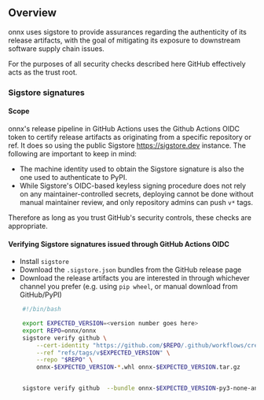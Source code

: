 <!--
Copyright (c) ONNX Project Contributors

SPDX-License-Identifier: Apache-2.0
-->


## Overview

onnx uses sigstore to provide assurances regarding the authenticity of
its release artifacts, with the goal of mitigating its exposure to downstream software
supply chain issues.

For the purposes of all security checks described here GitHub effectively acts as the trust root.  

### Sigstore signatures ###

#### Scope ####

onnx's release pipeline in GitHub Actions uses the Github Actions OIDC token
to certify release artifacts as originating from a specific repository or ref.
It does so using the public Sigstore <https://sigstore.dev> instance.
The following are important to keep in mind:

 * The machine identity used to obtain the Sigstore signature is also the one
   used to authenticate to PyPI.
 * While Sigstore's OIDC-based keyless signing procedure does not rely on any
   maintainer-controlled secrets, deploying cannot be done without manual
   maintainer review, and only repository admins can push ``v*`` tags.

Therefore as long as you trust GitHub's security controls, these checks
are appropriate.

#### Verifying Sigstore signatures issued through GitHub Actions OIDC ####

  * Install ``sigstore``
  * Download the ``.sigstore.json`` bundles from the GitHub release page
  * Download the release artifacts you are interested in through whichever channel you prefer
    (e.g. using ``pip wheel``, or manual download from GitHub/PyPI)

```bash
    #!/bin/bash

    export EXPECTED_VERSION=<version number goes here>
    export REPO=onnx/onnx
    sigstore verify github \
        --cert-identity "https://github.com/$REPO/.github/workflows/create_release.yml@refs/tags/v$EXPECTED_VERSION" \
        --ref "refs/tags/v$EXPECTED_VERSION" \
        --repo "$REPO" \
        onnx-$EXPECTED_VERSION-*.whl onnx-$EXPECTED_VERSION.tar.gz


    sigstore verify github  --bundle onnx-$EXPECTED_VERSION-py3-none-any.whl.sigstore.json --repo "$REPO" onnx-$EXPECTED_VERSION-*.whl
```

